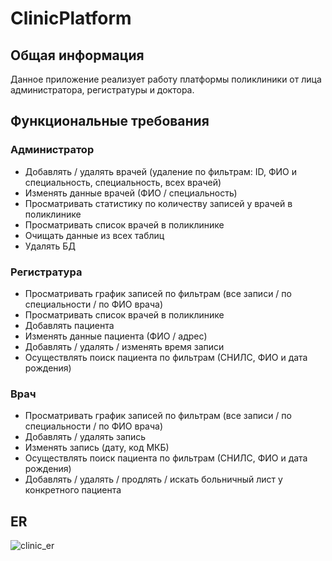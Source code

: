 # ClinicPlatform
## Общая информация

Данное приложение реализует работу платформы поликлиники от лица администратора, регистратуры и доктора.

## Функциональные требования

### Администратор
* Добавлять / удалять врачей (удаление по фильтрам: ID, ФИО и специальность, специальность, всех врачей)
* Изменять данные врачей (ФИО / специальность)
* Просматривать статистику по количеству записей у врачей в поликлинике
* Просматривать список врачей в поликлинике
* Очищать данные из всех таблиц
* Удалять БД

### Регистратура
* Просматривать график записей по фильтрам (все записи / по специальности / по ФИО врача)
* Просматривать список врачей в поликлинике
* Добавлять пациента
* Изменять данные пациента (ФИО / адрес)
* Добавлять / удалять / изменять время записи
* Осуществлять поиск пациента по фильтрам (СНИЛС, ФИО и дата рождения)

### Врач
* Просматривать график записей по фильтрам (все записи / по специальности / по ФИО врача)
* Добавлять / удалять запись
* Изменять запись (дату, код МКБ)
* Осуществлять поиск пациента по фильтрам (СНИЛС, ФИО и дата рождения)
* Добавлять / удалять / продлять / искать больничный лист у конкретного пациента

## ER
![clinic_er](https://github.com/user-attachments/assets/0eb4d9a1-1ad8-46c1-a7d6-e9a1f339a2e8)

